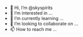 - 👋 Hi, I’m @skyspirits
- 👀 I’m interested in ...
- 🌱 I’m currently learning ...
- 💞️ I’m looking to collaborate on ...
- 📫 How to reach me ...

<!---
skyspirits/skyspirits is a ✨ special ✨ repository because its `README.md` (this file) appears on your GitHub profile.
You can click the Preview link to take a look at your changes.
--->
